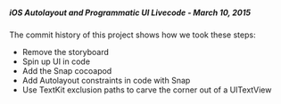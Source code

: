 ##### iOS Autolayout and Programmatic UI Livecode - March 10, 2015

The commit history of this project shows how we took these steps:
- Remove the storyboard
- Spin up UI in code
- Add the Snap cocoapod
- Add Autolayout constraints in code with Snap
- Use TextKit exclusion paths to carve the corner out of a UITextView
